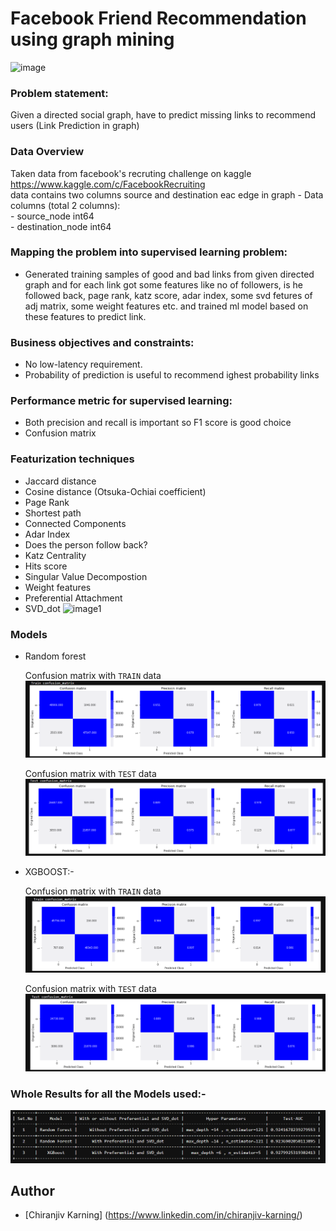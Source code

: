 # Facebook Friend Recommendation using graph mining


![image](https://drive.google.com/uc?export=view&id=1RW-TuP7bJY-dcURwCmx4MNHFgWB2uoiJ)


  
### Problem statement: 
Given a directed social graph, have to predict missing links to recommend users (Link Prediction in graph)

### Data Overview
Taken data from facebook's recruting challenge on kaggle https://www.kaggle.com/c/FacebookRecruiting  
data contains two columns source and destination eac edge in graph 
    - Data columns (total 2 columns):  
    - source_node         int64  
    - destination_node    int64  

### Mapping the problem into supervised learning problem:
- Generated training samples of good and bad links from given directed graph and for each link got some features like no of followers, is he followed back, page rank, katz score, adar index, some svd fetures of adj matrix, some weight features etc. and trained ml model based on these features to predict link. 

### Business objectives and constraints:  
- No low-latency requirement.
- Probability of prediction is useful to recommend ighest probability links

### Performance metric for supervised learning:  
- Both precision and recall is important so F1 score is good choice
- Confusion matrix

### Featurization techniques
- Jaccard distance
- Cosine distance (Otsuka-Ochiai coefficient)
- Page Rank
- Shortest path
- Connected Components
- Adar Index
- Does the person follow back?
- Katz Centrality
- Hits score
- Singular Value Decompostion
- Weight features
- Preferential Attachment 
- SVD_dot
![image1](https://drive.google.com/uc?export=view&id=1u4fb0Za2v3_E2Hdw4G8w_MJVuzTxCJ4X)

### Models
- Random forest

    Confusion matrix with `TRAIN` data
    ![Random Train](https://github.com/cjkrn/Friend-Recommendation/blob/main/Final/Random%20Train%20Confusion%20Matrix.png)

    Confusion matrix with `TEST` data
    ![Random Test](https://github.com/cjkrn/Friend-Recommendation/blob/main/Final/Random%20Test%20Confusion%20Matrix.png)

- XGBOOST:- 

    Confusion matrix with `TRAIN` data
    ![XGBoost Train](https://github.com/cjkrn/Friend-Recommendation/blob/main/Final/XGBoost%20Train%20Confusion%20Matrix.png)

    Confusion matrix with `TEST` data
    ![XGBoost Test](https://github.com/cjkrn/Friend-Recommendation/blob/main/Final/XGBoost%20Test%20Confusion%20Matrix.png)

### Whole Results for all the Models used:-
![Results for Facebook Recommendation System](https://github.com/cjkrn/Friend-Recommendation/blob/main/Final/Facebook%20Friend%20Recommendation%20Results.png)


## Author

- [Chiranjiv Karning] (https://www.linkedin.com/in/chiranjiv-karning/)
